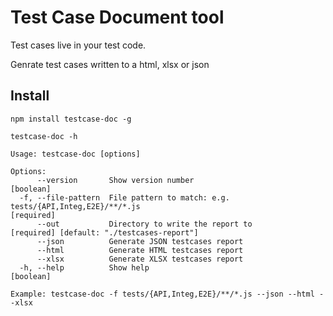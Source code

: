 # Test Case Document tool

Test cases live in your test code.

Genrate test cases written to a html, xlsx or json 


## Install

    npm install testcase-doc -g

    testcase-doc -h

    Usage: testcase-doc [options]

    Options:
          --version       Show version number                                                                                [boolean]
      -f, --file-pattern  File pattern to match: e.g. tests/{API,Integ,E2E}/**/*.js                                         [required]
          --out           Directory to write the report to                                  [required] [default: "./testcases-report"]
          --json          Generate JSON testcases report
          --html          Generate HTML testcases report
          --xlsx          Generate XLSX testcases report
      -h, --help          Show help                                                                                          [boolean]

    Example: testcase-doc -f tests/{API,Integ,E2E}/**/*.js --json --html --xlsx
